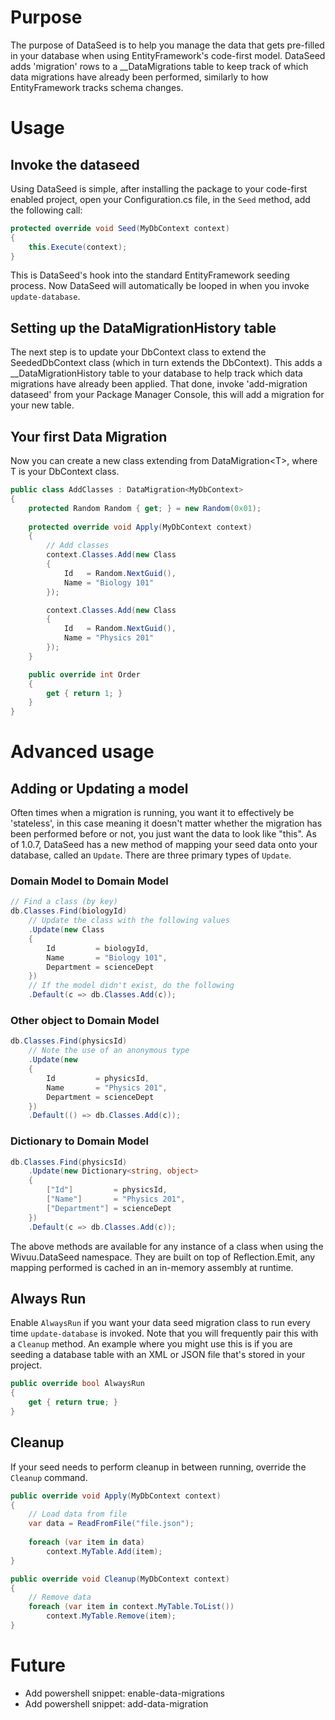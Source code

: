 # Purpose

The purpose of DataSeed is to help you manage the data that gets pre-filled
in your database when using EntityFramework's code-first model. DataSeed adds
'migration' rows to a __DataMigrations table to keep track of which data 
migrations have already been performed, similarly to how EntityFramework tracks
schema changes.

# Usage

## Invoke the dataseed
Using DataSeed is simple, after installing the package to your code-first 
enabled project, open your Configuration.cs file, in the `Seed` method, add
the following call:

```C#
protected override void Seed(MyDbContext context)
{
    this.Execute(context);
}
```

This is DataSeed's hook into the standard EntityFramework seeding process. Now
DataSeed will automatically be looped in when you invoke `update-database`.

## Setting up the DataMigrationHistory table
The next step is to update your DbContext class to extend the SeededDbContext class 
(which in turn extends the DbContext). This adds a __DataMigrationHistory table
to your database to help track which data migrations have already been applied. 
That done, invoke 'add-migration dataseed' from your Package Manager Console, this 
will add a migration for your new table.

## Your first Data Migration
Now you can create a new class extending from DataMigration&lt;T&gt;, where T 
is your DbContext class.

```C#
public class AddClasses : DataMigration<MyDbContext>
{
    protected Random Random { get; } = new Random(0x01);
    
    protected override void Apply(MyDbContext context)
    {
        // Add classes
        context.Classes.Add(new Class
        {
            Id   = Random.NextGuid(),
            Name = "Biology 101"
        });

        context.Classes.Add(new Class
        {
            Id   = Random.NextGuid(),
            Name = "Physics 201"
        });
    }

    public override int Order
    {
        get { return 1; }
    }
}
```

# Advanced usage

## Adding or Updating a model

Often times when a migration is running, you want it to effectively be 'stateless', in
this case meaning it doesn't matter whether the migration has been performed before or not,
you just want the data to look like "this". As of 1.0.7, DataSeed has a new method of mapping
your seed data onto your database, called an `Update`. There are three primary types of `Update`.

### Domain Model to Domain Model
```C#
// Find a class (by key)
db.Classes.Find(biologyId)
    // Update the class with the following values
    .Update(new Class
    {
        Id         = biologyId,
        Name       = "Biology 101",
        Department = scienceDept
    })
    // If the model didn't exist, do the following
    .Default(c => db.Classes.Add(c));
```

### Other object to Domain Model
```C#
db.Classes.Find(physicsId)
    // Note the use of an anonymous type
    .Update(new
    {
        Id         = physicsId,
        Name       = "Physics 201",
        Department = scienceDept
    })
    .Default(() => db.Classes.Add(c));
```

### Dictionary to Domain Model
```C#
db.Classes.Find(physicsId)
    .Update(new Dictionary<string, object>
    {
        ["Id"]         = physicsId,
        ["Name"]       = "Physics 201",
        ["Department"] = scienceDept
    })
    .Default(c => db.Classes.Add(c));
```

The above methods are available for any instance of a class when using the Wivuu.DataSeed namespace. They
are built on top of Reflection.Emit, any mapping performed is cached in an in-memory assembly at runtime.

## Always Run

Enable `AlwaysRun` if you want your data seed migration class to run every
time `update-database` is invoked. Note that you will frequently pair this with
a `Cleanup` method. An example where you might use this is if you are seeding
a database table with an XML or JSON file that's stored in your project.

```C#
public override bool AlwaysRun
{
    get { return true; }
}
```

## Cleanup

If your seed needs to perform cleanup in between running, override the `Cleanup`
command.

```C#
public override void Apply(MyDbContext context)
{
    // Load data from file
    var data = ReadFromFile("file.json");
    
    foreach (var item in data)
        context.MyTable.Add(item);
}

public override void Cleanup(MyDbContext context)
{
    // Remove data
    foreach (var item in context.MyTable.ToList())
        context.MyTable.Remove(item);
}
```

# Future

- Add powershell snippet: enable-data-migrations
- Add powershell snippet: add-data-migration
